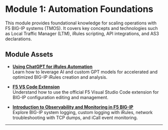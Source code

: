# Module 1: Automation Foundations

This module provides foundational knowledge for scaling operations with F5 BIG-IP systems (TMOS). It covers key concepts and technologies such as Local Traffic Manager (LTM), iRules scripting, API integrations, and AS3 declarations.

## Module Assets

- **[Using ChatGPT for iRules Automation](./module_1_chapter_2/README.md)**  
  Learn how to leverage AI and custom GPT models for accelerated and optimized BIG-IP iRules creation and analysis.

- **[F5 VS Code Extension](./module_1_chapter_3/README.md)**  
  Understand how to use the official F5 Visual Studio Code extension for BIG-IP configuration editing and management.

- **[Introduction to Observability and Monitoring in F5 BIG-IP](./module_1_chapter_4/README.md)**  
  Explore BIG-IP system logging, custom logging with iRules, network troubleshooting with TCP dumps, and iCall event monitoring.

---
